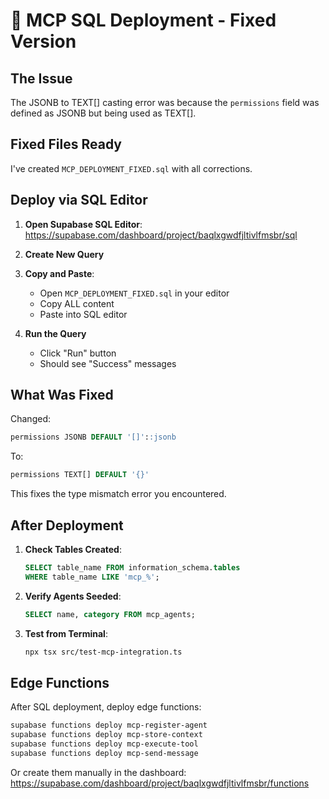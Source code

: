# 🚀 MCP SQL Deployment - Fixed Version

## The Issue
The JSONB to TEXT[] casting error was because the `permissions` field was defined as JSONB but being used as TEXT[].

## Fixed Files Ready
I've created `MCP_DEPLOYMENT_FIXED.sql` with all corrections.

## Deploy via SQL Editor

1. **Open Supabase SQL Editor**: 
   https://supabase.com/dashboard/project/baqlxgwdfjltivlfmsbr/sql

2. **Create New Query**

3. **Copy and Paste**: 
   - Open `MCP_DEPLOYMENT_FIXED.sql` in your editor
   - Copy ALL content
   - Paste into SQL editor

4. **Run the Query**
   - Click "Run" button
   - Should see "Success" messages

## What Was Fixed

Changed:
```sql
permissions JSONB DEFAULT '[]'::jsonb
```

To:
```sql
permissions TEXT[] DEFAULT '{}'
```

This fixes the type mismatch error you encountered.

## After Deployment

1. **Check Tables Created**:
   ```sql
   SELECT table_name FROM information_schema.tables 
   WHERE table_name LIKE 'mcp_%';
   ```

2. **Verify Agents Seeded**:
   ```sql
   SELECT name, category FROM mcp_agents;
   ```

3. **Test from Terminal**:
   ```bash
   npx tsx src/test-mcp-integration.ts
   ```

## Edge Functions

After SQL deployment, deploy edge functions:
```bash
supabase functions deploy mcp-register-agent
supabase functions deploy mcp-store-context
supabase functions deploy mcp-execute-tool
supabase functions deploy mcp-send-message
```

Or create them manually in the dashboard:
https://supabase.com/dashboard/project/baqlxgwdfjltivlfmsbr/functions